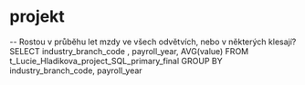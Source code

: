 # projekt
-- Rostou v průběhu let mzdy ve všech odvětvích, nebo v některých klesají?
SELECT industry_branch_code , payroll_year, AVG(value)
FROM t_Lucie_Hladikova_project_SQL_primary_final 
GROUP BY industry_branch_code, payroll_year
